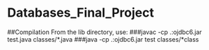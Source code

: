 # Databases_Final_Project

##Compilation
From the lib directory, use:
	###javac -cp .:ojdbc6.jar test.java classes/*.java
	###java -cp .:ojdbc6.jar test classes/*class
